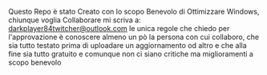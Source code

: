Questo Repo è stato Creato con lo scopo Benevolo di Ottimizzare Windows, chiunque voglia Collaborare mi scriva a: darkplayer84twitcher@outlook.com le unica regole che chiedo per l'approvazione è conoscere almeno un pò la persona con cui collaboro, che sia tutto testato prima di uploadare un aggiornamento od altro e che alla fine sia tutto gratuito e comunque non ci siano critiche ma miglioramenti a scopo benevolo
